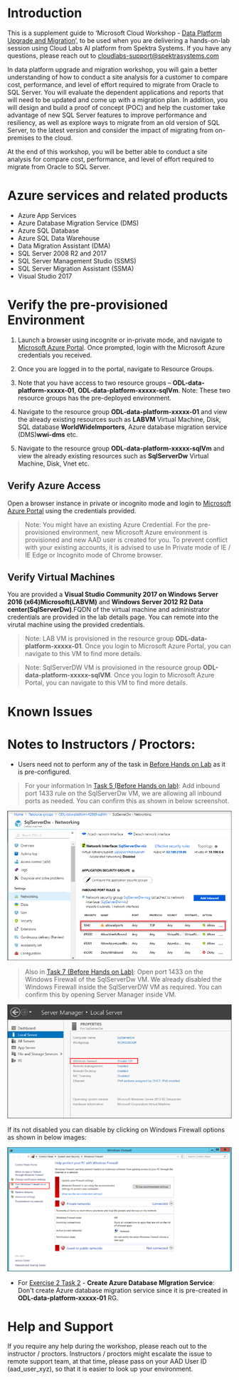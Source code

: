 
# Introduction

This is a supplement guide to ‘Microsoft Cloud Workshop - [Data Platform Upgrade and Migration](https://github.com/Microsoft/MCW-Data-Platform-upgrade-and-migration/blob/master/Hands-on%20lab/HOL%20step-by-step%20-%20Data%20Platform%20upgrade%20and%20migration.md)’, to be used when you are delivering a hands-on-lab session using Cloud Labs AI platform from Spektra Systems. If you have any questions, please reach out to cloudlabs-support@spektrasystems.com

In data platform upgrade and migration workshop, you will gain a better understanding of how to conduct a site analysis for a customer to compare cost, performance, and level of effort required to migrate from Oracle to SQL Server. You will evaluate the dependent applications and reports that will need to be updated and come up with a migration plan. In addition, you will design and build a proof of concept (POC) and help the customer take advantage of new SQL Server features to improve performance and resiliency, as well as explore ways to migrate from an old version of SQL Server, to the latest version and consider the impact of migrating from on-premises to the cloud.

At the end of this workshop, you will be better able to conduct a site analysis for compare cost, performance, and level of effort required to migrate from Oracle to SQL Server.

# Azure services and related products
* Azure App Services
* Azure Database Migration Service (DMS)
* Azure SQL Database
* Azure SQL Data Warehouse
* Data Migration Assistant (DMA)
* SQL Server 2008 R2 and 2017
* SQL Server Management Studio (SSMS)
* SQL Server Migration Assistant (SSMA)
* Visual Studio 2017
 
# Verify the pre-provisioned Environment

1. Launch a browser using incognite or in-private mode, and navigate to [Microsoft Azure Portal](https://portal.azure.com). Once prompted, login with the Microsoft Azure credentials you received.   

2. Once you are logged in to the portal, navigate to Resource Groups. 
 
3. Note that you have access to two resource groups – **ODL-data-platform-xxxxx-01**, **ODL-data-platform-xxxxx-sqlVm**. Note: These two resource groups has the pre-deployed environment. 

4. Navigate to the resource group **ODL-data-platform-xxxxx-01** and view the already existing resources such as **LABVM** Virtual Machine, Disk, SQL database **WorldWideImporters**, Azure database migration service (DMS)**wwi-dms** etc.

5. Navigate to the resource group **ODL-data-platform-xxxxx-sqlVm** and view the already existing resources such as **SqlServerDw** Virtual Machine, Disk, Vnet etc.


## Verify Azure Access

Open a browser instance in private or incognito mode and login to [Microsoft Azure Portal](https://portal.azure.com) using the credentials provided.

> Note: You might have an existing Azure Credential. For the pre-provisioned environment, new Microsoft Azure environment is provisioned and new AAD user is created for you. To prevent conflict with your existing accounts, it is advised to use In Private mode of IE / IE Edge or Incognito mode of Chrome browser.

## Verify Virtual Machines

You are provided a **Visual Studio Community 2017 on Windows Server 2016 (x64)Microsoft(LABVM)** and **Windows Server 2012 R2 Data center(SqlServerDw)**.FQDN of the virtual machine and administrator credentials are provided in the lab details page. You can remote into the virutal machine using the provided credentials.

> Note: LAB VM is provisioned in the resource group **ODL-data-platform-xxxxx-01**. Once you login to Microsoft Azure Portal, you can navigate to this VM to find more details.

> Note: SqlServerDW VM is provisioned in the resource group **ODL-data-platform-xxxxx-sqlVM**. Once you login to Microsoft Azure Portal, you can navigate to this VM to find more details.

# Known Issues

# Notes to Instructors / Proctors:

* Users need not to perform any of the task in [Before Hands on Lab](https://github.com/Microsoft/MCW-Data-Platform-upgrade-and-migration/blob/master/Hands-on%20lab/Before%20the%20HOL%20-%20Data%20Platform%20upgrade%20and%20migration.md#before-the-hands-on-lab) as it is pre-configured.
> For your information In [Task 5 (Before Hands on lab)](https://github.com/Microsoft/MCW-Data-Platform-upgrade-and-migration/blob/master/Hands-on%20lab/Before%20the%20HOL%20-%20Data%20Platform%20upgrade%20and%20migration.md#task-5-add-inbound-port-1433-rule-on-the-sqlserverdw-vm-network-security-group): Add inbound port 1433 rule on the SqlServerDw VM, we are allowing all inbound  ports as needed. You can confirm this as shown in below screenshot.

![](Images/image1.png)


> Also in [Task 7 (Before Hands on Lab)](https://github.com/Microsoft/MCW-Data-Platform-upgrade-and-migration/blob/master/Hands-on%20lab/Before%20the%20HOL%20-%20Data%20Platform%20upgrade%20and%20migration.md#task-7-open-port-1433-on-the-windows-firewall-of-the-sqlserverdw-vm): Open port 1433 on the Windows Firewall of the SqlServerDw VM.
 We already disabled the Windows Firewall inside the SqlServerDW VM as required. You can confirm this by opening Server Manager inside  VM. 
 
 ![](Images/image2.png)
 
 
 If its not disabled you can disable by clicking on Windows Firewall options as shown in below images:

 ![](Images/image3.png)
 


* For [Exercise 2 Task 2](https://github.com/Microsoft/MCW-Data-Platform-upgrade-and-migration/blob/master/Hands-on%20lab/HOL%20step-by-step%20-%20Data%20Platform%20upgrade%20and%20migration.md#task-2-create-azure-database-migration-service) - **Create Azure Database MIgration Service**: Don't create Azure database migration service since it is pre-created in **ODL-data-platform-xxxxx-01** RG.


# Help and Support

If you require any help during the workshop, please reach out to the instructor / proctors. Instructors / proctors might escalate the issue to remote support team, at that time, please pass on your AAD User ID (aad_user_xyz), so that it is easier to look up your environment.

  
